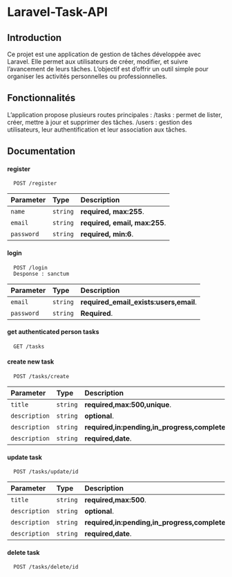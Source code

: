 # Laravel-Task-API


## Introduction

Ce projet est une application de gestion de tâches développée avec Laravel.
Elle permet aux utilisateurs de créer, modifier, et suivre l’avancement de leurs tâches.
L’objectif est d’offrir un outil simple pour organiser les activités personnelles ou professionnelles.



## Fonctionnalités
L’application propose plusieurs routes principales :
/tasks : permet de lister, créer, mettre à jour et supprimer des tâches.
/users : gestion des utilisateurs, leur authentification et leur association aux tâches.



## Documentation


#### register

```http
  POST /register
```

| Parameter  | Type     | Description                   |
| :--------- | :------- | :---------------------------- |
| `name`     | `string` | **required, max:255**.        |
| `email`    | `string` | **required, email, max:255**. |
| `password` | `string` | **required, min:6**.          |

#### login

```http
  POST /login
  Desponse : sanctum
```

| Parameter  | Type     | Description                            |
| :--------- | :------- | :------------------------------------- |
| `email`    | `string` | **required_email_exists:users,email**. |
| `password` | `string` | **Required**.                          |

#### get authenticated person tasks

```http
  GET /tasks
```

#### create new task

```http
  POST /tasks/create
```

| Parameter     | Type     | Description                                    |
| :------------ | :------- | :--------------------------------------------- |
| `title`       | `string` | **required,max:500,unique**.                   |
| `description` | `string` | **optional**.                                  |
| `description` | `string` | **required,in:pending,in_progress,completed**. |
| `description` | `string` | **required,date**.                             |

#### update task

```http
  POST /tasks/update/id
```

| Parameter     | Type     | Description                                    |
| :------------ | :------- | :--------------------------------------------- |
| `title`       | `string` | **required,max:500**.                          |
| `description` | `string` | **optional**.                                  |
| `description` | `string` | **required,in:pending,in_progress,completed**. |
| `description` | `string` | **required,date**.                             |

#### delete task

```http
  POST /tasks/delete/id
```

